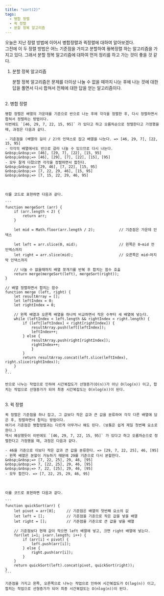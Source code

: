 ```yaml
---
title: "sort(2)"
tags:
  - 병합 정렬
  - 퀵 정렬
  - 분할 정복 알고리즘
---
```


오늘은 지난 정렬 방법에 이어서 병합정렬과 퀵정렬에 대하여 알아보겠다.  
그전에 이 두 정렬 방법은 어느 기준점을 가지고 분할하여 ~~정복~~정렬 하는 알고리즘을 가지고 있다. 그래서 분할 정복 알고리즘에 대하여 먼저 정리를 하고 가는 것이 좋을 것 같다.  

1. 분할 정복 알고리즘  

  	분할 정복 알고리즘은 문제를 더이상 나눌 수 없을 때까지 나눈 후에 나눈 것에 대한 답을 풀면서 다시 합쳐서 전체에 대한 답을 얻는 알고리즘이다.  
  <br>
2. 병합 정렬  

  	병합 정렬은 배열의 가운데를 기준으로 반으로 나눈 후에 각각을 정렬한 후, 다시 정렬하면서 합쳐서 정렬하는 방법이다.  
  	이번에도 `[46, 29, 7, 22, 15, 95]` 가 있다고 하고 오름차순으로 정렬한다고 가정했을 때, 과정은 다음과 같다.  
  
	- 기준점을 (배열의 길이 / 2)의 인덱스로 잡고 배열을 나눈다. => [46, 29, 7], [22, 15, 95]  
	- 각각의 배열에서도 반으로 갈라 나눌 수 있으므로 다시 나눈다.  
	&nbsp;&nbsp;=> [46], [29, 7], [22], [15, 95]  
	&nbsp;&nbsp;=> [46], [29], [7], [22], [15], [95]  
	- 모두 잘게 다졌으면 각각을 정렬하면서 합친다.  
	&nbsp;&nbsp;=> [29, 46], [7, 22], [15, 95]  
	&nbsp;&nbsp;=> [7, 22, 29, 46], [15, 95]  
	&nbsp;&nbsp;=> [7, 15, 22, 29, 46, 95]  
  <br>

  	이를 코드로 표현하면 다음과 같다.  
  
	```
	function mergeSort (arr) {
		if (arr.length < 2) {
			return arr;
		}
		
		let mid = Math.floor(arr.length / 2);			// 기준점은 가운데 인덱스
		
		let left = arr.slice(0, mid);					// 왼쪽은 0~mid 전 인덱스까지
		let right = arr.slice(mid);						// 오른쪽은 mid~마지막 인덱스까지
		
		// 나눌 수 없을때까지 배열 쪼개기를 반복 후 합치는 함수 호출
		return merge(mergeSort(left), mergeSort(right));
	}

	// 배열 정렬하면서 합치는 함수
	function merge (left, right) {
		let resultArray = [];
		let leftIndex = 0;
		let rightIndex = 0;
		
		// 왼쪽 배열과 오른쪽 배열을 하나씩 비교하면서 작은 수부터 새 배열에 넣는다.
		while (leftIndex < left.length && rightIndex < right.length) {
			if (left[leftIndex] < right[rightIndex]) {
				resultArray.push(left[leftIndex]);
				leftIndex++;
			} else {
				resultArray.push(right[rightIndex]);
				rightIndex++;
				}
			}
			return resultArray.concat(left.slice(leftIndex), right.slice(rightIndex));
		}
	}
	```
  
  	반으로 나누는 작업으로 인하여 시간복잡도가 선형증가(O(n))가 아닌 O(log(n)) 이고, 합치는 작업으로 선형증가가 되어 최종 시간복잡도는 O(nlog(n))이 된다.  
  <br>
3. 퀵 정렬  

  	퀵 정렬은 기준점을 하나 잡고, 그 값보다 작은 값과 큰 값을 분류하여 각각 다른 배열에 담은 후, 정렬하면서 합치는 방법이다.  
  	여기서 기준점은 병합정렬과는 다르게 아무거나 해도 된다. (보통은 쉽게 제일 첫번째 요소로 한다.)  
  	역시 예상했듯이 이번에도 `[46, 29, 7, 22, 15, 95]` 가 있다고 하고 오름차순으로 정렬한다고 가정했을 때, 과정은 다음과 같다.  
  
	- 46을 기준으로 이보다 작은 값과 큰 값을 분류한다. => [29, 7, 22, 25], 46, [95]  
	- 왼쪽 배열은 분할이 가능하기 때문에 29를 기준으로 다시 분할한다.  
	&nbsp;&nbsp;=> [7, 22, 25], 29, 46, [95]  
	&nbsp;&nbsp;=> 7, [22, 25], 29, 46, [95]  
	&nbsp;&nbsp;=> 7, 22, [25], 29, 46, [95]  
	- 모두 합친다. => [7, 22, 25, 29, 46, 95]  
  <br>

	이를 코드로 표현하면 다음과 같다.  
  
	```
	function quickSort(arr) {
		let pivot = arr[0];		// 기준점은 배열의 첫번째 요소의 값
		let left = [];			// 기준점을 기준으로 작은 값을 넣을 배열
		let right = [];			// 기준점을 기준으로 큰 값을 넣을 배열

		// 기준점보다 현재 값이 작으면 left 배열에 넣고, 크면 right 배열에 넣는다.
		for(let i=1; i<arr.length; i++) {
			if (arr[i] < pivot) {
				left.push(arr[i]);
			} else {
				right.push(arr[i]);
			}
		}
		return quickSort(left).concat(pivot, quickSort(right));
	}
	```
  
  	기준점을 가지고 왼쪽, 오른쪽으로 나누는 작업으로 인하여 시간복잡도가 O(log(n)) 이고, 합치는 작업으로 선형증가가 되어 최종 시간복잡도는 O(nlog(n))이 된다.  
